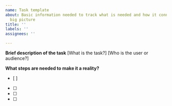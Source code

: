 ```yaml
---
name: Task template
about: Basic information needed to track what is needed and how it connects to the
  big picture
title: ''
labels: ''
assignees: ''

---
```

**Brief description of the task** 
[What is the task?]
[Who is the user or audience?]

**What steps are needed to make it a reality?**
- [ ] 
- [ ] 
- [ ] 
- [ ] 
